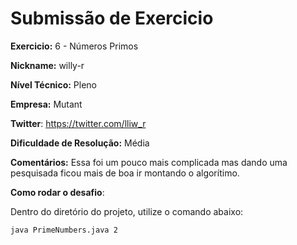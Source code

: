 # Submissão de Exercicio

**Exercicio:** 6 - Números Primos

**Nickname:** willy-r

**Nível Técnico:** Pleno

**Empresa:** Mutant

**Twitter**: https://twitter.com/lliw_r

**Dificuldade de Resolução:** Média

**Comentários:** Essa foi um pouco mais complicada mas dando uma pesquisada ficou mais de boa ir montando o algorítimo.

**Como rodar o desafio**:

Dentro do diretório do projeto, utilize o comando abaixo:
```bash
java PrimeNumbers.java 2
```
